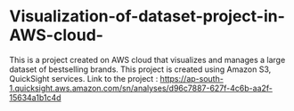 # Visualization-of-dataset-project-in-AWS-cloud-
This is a project created on AWS cloud that visualizes and manages a large dataset of bestselling brands. This project is created using Amazon S3, QuickSight services. 
Link to the project : https://ap-south-1.quicksight.aws.amazon.com/sn/analyses/d96c7887-627f-4c6b-aa2f-15634a1b1c4d
